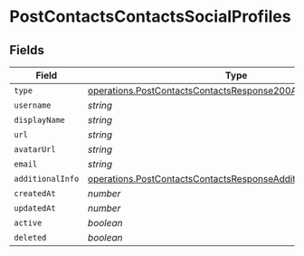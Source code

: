 # PostContactsContactsSocialProfiles


## Fields

| Field                                                                                                                                          | Type                                                                                                                                           | Required                                                                                                                                       | Description                                                                                                                                    |
| ---------------------------------------------------------------------------------------------------------------------------------------------- | ---------------------------------------------------------------------------------------------------------------------------------------------- | ---------------------------------------------------------------------------------------------------------------------------------------------- | ---------------------------------------------------------------------------------------------------------------------------------------------- |
| `type`                                                                                                                                         | [operations.PostContactsContactsResponse200ApplicationJSONType](../../models/operations/postcontactscontactsresponse200applicationjsontype.md) | :heavy_minus_sign:                                                                                                                             | N/A                                                                                                                                            |
| `username`                                                                                                                                     | *string*                                                                                                                                       | :heavy_minus_sign:                                                                                                                             | N/A                                                                                                                                            |
| `displayName`                                                                                                                                  | *string*                                                                                                                                       | :heavy_minus_sign:                                                                                                                             | N/A                                                                                                                                            |
| `url`                                                                                                                                          | *string*                                                                                                                                       | :heavy_minus_sign:                                                                                                                             | N/A                                                                                                                                            |
| `avatarUrl`                                                                                                                                    | *string*                                                                                                                                       | :heavy_minus_sign:                                                                                                                             | N/A                                                                                                                                            |
| `email`                                                                                                                                        | *string*                                                                                                                                       | :heavy_minus_sign:                                                                                                                             | N/A                                                                                                                                            |
| `additionalInfo`                                                                                                                               | [operations.PostContactsContactsResponseAdditionalInfo](../../models/operations/postcontactscontactsresponseadditionalinfo.md)                 | :heavy_minus_sign:                                                                                                                             | N/A                                                                                                                                            |
| `createdAt`                                                                                                                                    | *number*                                                                                                                                       | :heavy_minus_sign:                                                                                                                             | N/A                                                                                                                                            |
| `updatedAt`                                                                                                                                    | *number*                                                                                                                                       | :heavy_minus_sign:                                                                                                                             | N/A                                                                                                                                            |
| `active`                                                                                                                                       | *boolean*                                                                                                                                      | :heavy_minus_sign:                                                                                                                             | N/A                                                                                                                                            |
| `deleted`                                                                                                                                      | *boolean*                                                                                                                                      | :heavy_minus_sign:                                                                                                                             | N/A                                                                                                                                            |